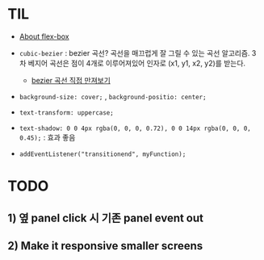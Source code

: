 # TIL
- [About flex-box](https://flexbox.io/)
- `cubic-bezier` 
: bezier 곡선?
곡선을 매끄럽게 잘 그릴 수 있는 곡선 알고리즘. 3차 베지어 곡선은 점이 4개로 이루어져있어 인자로 (x1, y1, x2, y2)를 받는다. 


  - [bezier 곡선 직접 만져보기](https://matthewlein.com/tools/ceaser) 
- `background-size: cover;` , `background-positio: center;`
- `text-transform: uppercase;`
- `text-shadow: 0 0 4px rgba(0, 0, 0, 0.72), 0 0 14px rgba(0, 0, 0, 0.45);` : 효과 좋음
- `addEventListener("transitionend", myFunction);`

# TODO

## 1) 옆 panel click 시 기존 panel event out
## 2) Make it responsive smaller screens